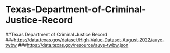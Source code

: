 # Texas-Department-of-Criminal-Justice-Record
##Texas Department of Criminal Justice Record
###https://data.texas.gov/dataset/High-Value-Dataset-August-2022/auye-twbw
###https://data.texas.gov/resource/auye-twbw.json
